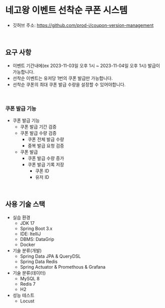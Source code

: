 # 네고왕 이벤트 선착순 쿠폰 시스템

 - 깃허브 주소: https://github.com/prod-j/coupon-version-management

<br/>

## 요구 사항

 - 이벤트 기간내에(ex 2023-11-03일 오후 1시 ~ 2023-11-04일 오후 1시) 발급이 가능합니다.
 - 선착순 이벤트는 유저당 1번의 쿠폰 발급만 가능합니다.
 - 선착순 쿠폰의 최대 쿠폰 발급 수량을 설정할 수 있어야합니다.

<br/>

### 쿠폰 발급 기능

 - 쿠폰 발급 기능
    - 쿠폰 발급 기간 검증
    - 쿠폰 발급 수량 검증
        - 쿠폰 전체 발급 수량
        - 중복 발급 요청 검증
    - 쿠폰 발급
        - 쿠폰 발급 수량 증가
        - 쿠폰 발급 기록 저장
            - 쿠폰 ID
            - 유저 ID

<br/>

## 사용 기술 스택

 - 실습 환경
    - JDK 17
    - Spring Boot 3.x
    - IDE: ItelliJ
    - DBMS: DataGrip
    - Docker
 - 기술 분류(개발)
    - Spring Data JPA & QueryDSL
    - Spring Data Redis
    - Spring Actuator & Promethous & Grafana
 - 기술 분류(데이터)
    - MySQL 8
    - Redis 7
    - H2
 - 성능 테스트
    - Locust
